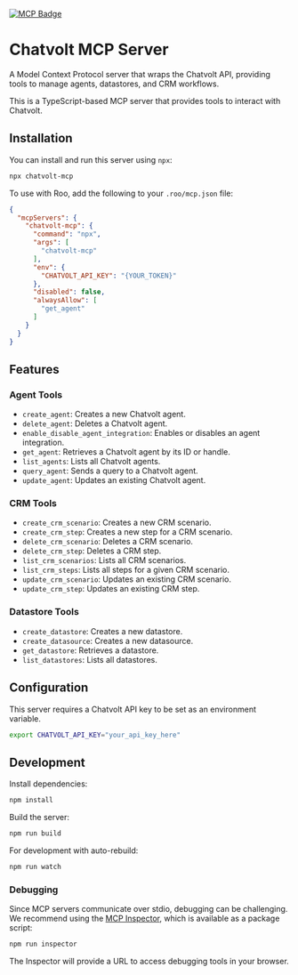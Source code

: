 [![MCP Badge](https://lobehub.com/badge/mcp/miguelmartinezcv-chatvolt-mcp)](https://lobehub.com/mcp/miguelmartinezcv-chatvolt-mcp)

# Chatvolt MCP Server

A Model Context Protocol server that wraps the Chatvolt API, providing tools to manage agents, datastores, and CRM workflows.

This is a TypeScript-based MCP server that provides tools to interact with Chatvolt.

## Installation

You can install and run this server using `npx`:

```bash
npx chatvolt-mcp
```

To use with Roo, add the following to your `.roo/mcp.json` file:

```json
{
  "mcpServers": {
    "chatvolt-mcp": {
      "command": "npx",
      "args": [
        "chatvolt-mcp"
      ],
      "env": {
        "CHATVOLT_API_KEY": "{YOUR_TOKEN}"
      },
      "disabled": false,
      "alwaysAllow": [
        "get_agent"
      ]
    }
  }
}
```

## Features

### Agent Tools
- `create_agent`: Creates a new Chatvolt agent.
- `delete_agent`: Deletes a Chatvolt agent.
- `enable_disable_agent_integration`: Enables or disables an agent integration.
- `get_agent`: Retrieves a Chatvolt agent by its ID or handle.
- `list_agents`: Lists all Chatvolt agents.
- `query_agent`: Sends a query to a Chatvolt agent.
- `update_agent`: Updates an existing Chatvolt agent.

### CRM Tools
- `create_crm_scenario`: Creates a new CRM scenario.
- `create_crm_step`: Creates a new step for a CRM scenario.
- `delete_crm_scenario`: Deletes a CRM scenario.
- `delete_crm_step`: Deletes a CRM step.
- `list_crm_scenarios`: Lists all CRM scenarios.
- `list_crm_steps`: Lists all steps for a given CRM scenario.
- `update_crm_scenario`: Updates an existing CRM scenario.
- `update_crm_step`: Updates an existing CRM step.

### Datastore Tools
- `create_datastore`: Creates a new datastore.
- `create_datasource`: Creates a new datasource.
- `get_datastore`: Retrieves a datastore.
- `list_datastores`: Lists all datastores.

## Configuration

This server requires a Chatvolt API key to be set as an environment variable.

```bash
export CHATVOLT_API_KEY="your_api_key_here"
```

## Development

Install dependencies:
```bash
npm install
```

Build the server:
```bash
npm run build
```

For development with auto-rebuild:
```bash
npm run watch
```

### Debugging

Since MCP servers communicate over stdio, debugging can be challenging. We recommend using the [MCP Inspector](https://github.com/modelcontextprotocol/inspector), which is available as a package script:

```bash
npm run inspector
```

The Inspector will provide a URL to access debugging tools in your browser.

